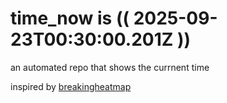 # time_now is (( 2025-09-23T00:30:00.201Z ))

an automated repo that shows the currnent time

inspired by [breakingheatmap](https://github.com/breakingheatmap/breakingheatmap)